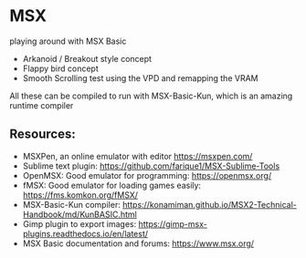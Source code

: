 # MSX
playing around with MSX Basic

* Arkanoid / Breakout style concept
* Flappy bird concept
* Smooth Scrolling test using the VPD and remapping the VRAM

All these can be compiled to run with MSX-Basic-Kun, which is an amazing runtime compiler

## Resources:

* MSXPen, an online emulator with editor https://msxpen.com/
* Sublime text plugin: https://github.com/farique1/MSX-Sublime-Tools
* OpenMSX: Good emulator for programming: https://openmsx.org/
* fMSX: Good emulator for loading games easily: https://fms.komkon.org/fMSX/
* MSX-Basic-Kun compiler: https://konamiman.github.io/MSX2-Technical-Handbook/md/KunBASIC.html
* Gimp plugin to export images: https://gimp-msx-plugins.readthedocs.io/en/latest/
* MSX Basic documentation and forums: https://www.msx.org/
